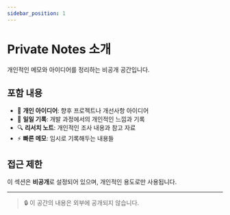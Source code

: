 ```yaml
---
sidebar_position: 1
---
```


# Private Notes 소개

개인적인 메모와 아이디어를 정리하는 비공개 공간입니다.

## 포함 내용

- 💭 **개인 아이디어**: 향후 프로젝트나 개선사항 아이디어
- 📔 **일일 기록**: 개발 과정에서의 개인적인 느낌과 기록
- 🔍 **리서치 노트**: 개인적인 조사 내용과 참고 자료
- ⚡ **빠른 메모**: 임시로 기록해두는 내용들

## 접근 제한

이 섹션은 **비공개**로 설정되어 있으며, 개인적인 용도로만 사용됩니다.

---

> 🔒 이 공간의 내용은 외부에 공개되지 않습니다.
